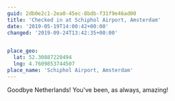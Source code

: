 ```yaml
---
guid: 2db0e2c1-2ea0-45ec-8bdb-f31f9e46ad00
title: 'Checked in at Schiphol Airport, Amsterdam'
date: '2019-05-19T14:00:42+00:00'
changed: '2019-09-24T13:42:35+00:00'


place_geo:
  lat: 52.30887220494
  lng: 4.7609853744507
place_name: 'Schiphol Airport, Amsterdam'
---
```


Goodbye Netherlands! You've been, as always, amazing! 
